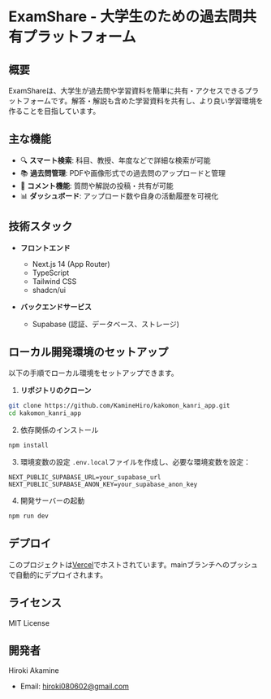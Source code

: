 # ExamShare - 大学生のための過去問共有プラットフォーム

## 概要

ExamShareは、大学生が過去問や学習資料を簡単に共有・アクセスできるプラットフォームです。解答・解説も含めた学習資料を共有し、より良い学習環境を作ることを目指しています。

## 主な機能

- 🔍 **スマート検索**: 科目、教授、年度などで詳細な検索が可能
- 📚 **過去問管理**: PDFや画像形式での過去問のアップロードと管理
- 💬 **コメント機能**: 質問や解説の投稿・共有が可能
- 📊 **ダッシュボード**: アップロード数や自身の活動履歴を可視化

## 技術スタック

- **フロントエンド**
  - Next.js 14 (App Router)
  - TypeScript
  - Tailwind CSS
  - shadcn/ui

- **バックエンドサービス**
  - Supabase (認証、データベース、ストレージ)

## ローカル開発環境のセットアップ

以下の手順でローカル環境をセットアップできます。

1. **リポジトリのクローン**  
```bash
git clone https://github.com/KamineHiro/kakomon_kanri_app.git
cd kakomon_kanri_app
```

2. 依存関係のインストール
```bash
npm install
```

3. 環境変数の設定
`.env.local`ファイルを作成し、必要な環境変数を設定：
```
NEXT_PUBLIC_SUPABASE_URL=your_supabase_url
NEXT_PUBLIC_SUPABASE_ANON_KEY=your_supabase_anon_key
```

4. 開発サーバーの起動
```bash
npm run dev
```

## デプロイ

このプロジェクトは[Vercel](https://kakomon-share.vercel.app)でホストされています。mainブランチへのプッシュで自動的にデプロイされます。

## ライセンス

MIT License

## 開発者

Hiroki Akamine
- Email: hiroki080602@gmail.com